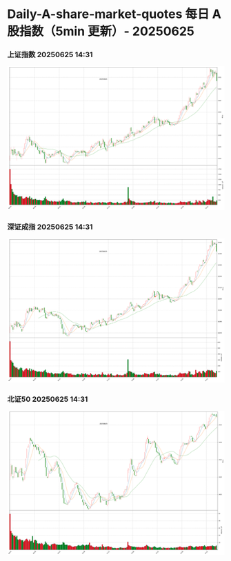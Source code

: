 
# Daily-A-share-market-quotes 每日 A 股指数（5min 更新）- 20250625

### 上证指数 20250625 14:31
![](./fig/2025/6/20250625-sh000001.png)

### 深证成指 20250625 14:31
![](./fig/2025/6/20250625-sz399001.png)

### 北证50 20250625 14:31
![](./fig/2025/6/20250625-bj899050.png)
